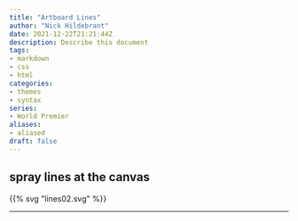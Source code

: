 ```yaml
---
title: "Artboard Lines"
author: "Nick Hildebrant"
date: 2021-12-22T21:21:44Z
description: Describe this document
tags:
- markdown
- css
- html
categories:
- themes
- syntax
series:
- World Premier
aliases:
- aliased
draft: false
---
```


## spray lines at the canvas

{{% svg "lines02.svg" %}}

_____________________________

<!-- [![alt lines01](/rktpi/svg/lines02.svg)](/rktpi/svg/lines02.svg) -->

<!-- {{% svg "lines01.svg" %}} -->



